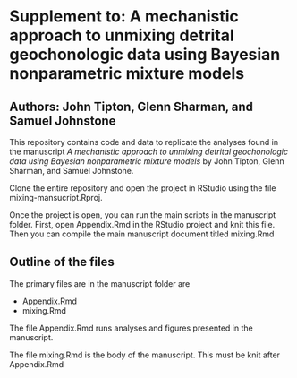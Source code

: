 # Supplement to: A mechanistic approach to unmixing detrital geochonologic data using Bayesian nonparametric mixture models

## Authors: John Tipton, Glenn Sharman, and Samuel Johnstone

This repository contains code and data to replicate the analyses found in the manuscript *A mechanistic approach to unmixing detrital geochonologic data using Bayesian nonparametric mixture models* by John Tipton, Glenn Sharman, and Samuel Johnstone.

Clone the entire repository and open the project in RStudio using the file mixing-mansucript.Rproj.

Once the project is open, you can run the main scripts in the manuscript folder. First, open Appendix.Rmd in the RStudio project and knit this file. Then you can compile the main manuscript document titled mixing.Rmd

## Outline of the files

The primary files are in the manuscript folder are

- Appendix.Rmd
- mixing.Rmd

The file Appendix.Rmd runs analyses and figures presented in the manuscript.

The file mixing.Rmd is the body of the manuscript. This must be knit after Appendix.Rmd




